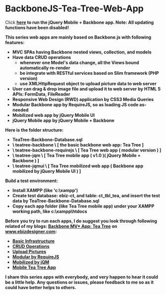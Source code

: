 BackboneJS-Tea-Tree-Web-App
===========================

Click <a href="http://demo.ebizdesigner.com/teatree/" target="_blank"><B>here<B></a> to run the jQuery Mobile + Backbone app. Note: All updating functions have been disabled!

This series web apps are mainly based on Backbone.js with following features:

- MVC SPAs having Backbone nested views, collection, and models
- Have data CRUD operations
   - whenever one Model's data change, all the Views bound automatically re-render 
   - be integrate with RESTful services based on Slim framework (PHP version)
   - use XMLHttpRequest object to upload picture data to web server
- User can drag & drop image file and upload it to web server by HTML 5 APIs: FormData, FileReader
- Responsive Web Design (RWD) application by CSS3 Media Queries 
- Modular Backbone app by RequireJS, so as loading JS code as-needed
- Mobilized web app by jQuery Mobile UI
- jQuery Mobile app by jQuery Mobile + Backbone


Here is the folder structure:
   - TeaTree-Backbone-Database.sql 
   - \ teatree-backbone \ [ the basic backbone web app: Tea Tree ]
   - \ teatree-backbone-requirejs \ [ Tea Tree web app ( modular version ) ]
   - \ teatree-jqm \ [ Tea Tree mobile app ( v1.0 )( jQuery Mobile + Backbone ) ]
   - \ teatree-jqmui \ [ Tea Tree mobilized web app ( Backbone app mobilized by jQuery Mobile UI ) ]

Build a test environment:
- Install XAMPP (like 'c:\xampp')
- Create test database: ebiz-ct, and table: ct_tbl_tea, and insert the test data by TeaTree-Backbone-Database.sql
- Copy each app folder (like Tea Tree mobile app) under your XAMPP working path, like c:\xampp\htdocs

Before you try to run each apps, I do suggest you look through following related of my blogs: 
<a href="http://www.ebizdesigner.com/website-building/backbone/item/49-backbone-client-side-mvc-tree.html" target="_blank">
Backbone MV* App: Tea Tree</a> on www.ebizdesigner.com:
- <a href="http://www.ebizdesigner.com/website-building/backbone/item/49-backbone-client-side-mvc-tree.html" target="_black">Basic Infrastructure</a>
- <a href="http://www.ebizdesigner.com/website-building/backbone/item/51-backbonejs-mvc-app-tea-tree-part-2.html" target="_blank">CRUD Operations</a>
- <a href="http://www.ebizdesigner.com/website-building/backbone/item/52-backbonejs-mvc-app-tea-tree-part-3.html" target="_blank">Upload Pictures</a>
- <a href="http://www.ebizdesigner.com/website-building/backbone/item/54-backbone-mvc-teatree-modular-by-requirejs.html" target="_blank">Modular by RequireJS</a>
- <a href="http://www.ebizdesigner.com/website-building/backbone/item/55-backbone-mobile-web-app-teatree-jquerymobile.html" target="_blank">Mobilized by jQM</a>
- <a href="http://www.ebizdesigner.com/website-building/backbone/item/53-backbonejs-jqm-mobile-app-tea-tree-part-6.html" target="_blank">Mobile Tea Tree App</a> 

I share this series apps with everybody, and very happen to hear it could be a little help. 
Any questions or issues, please feedback to me so as it could have better helps to others.
